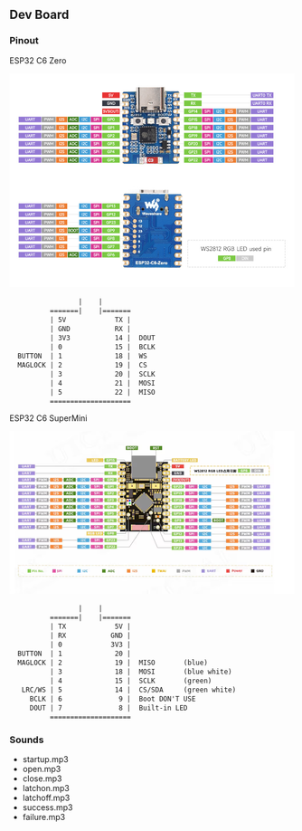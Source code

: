 ## Dev Board

### Pinout

ESP32 C6 Zero

![image](esp32-c6-zero-pinout.png)

                     |    |
              =======|    |=======
              | 5V            TX |
              | GND           RX |
              | 3V3           14 |  DOUT
              | 0             15 |  BCLK
      BUTTON  | 1             18 |  WS
      MAGLOCK | 2             19 |  CS
              | 3             20 |  SCLK
              | 4             21 |  MOSI
              | 5             22 |  MISO
              ====================

ESP32 C6 SuperMini

![image](esp32-c6-supermini-pinout.png)

                     |    |
              =======|    |=======
              | TX            5V |
              | RX           GND |
              | 0            3V3 |
      BUTTON  | 1             20 |
      MAGLOCK | 2             19 |  MISO       (blue)
              | 3             18 |  MOSI       (blue white)
              | 4             15 |  SCLK       (green)
       LRC/WS | 5             14 |  CS/SDA     (green white)
         BCLK | 6              9 |  Boot DON'T USE
         DOUT | 7              8 |  Built-in LED
              ====================

### Sounds

- startup.mp3
- open.mp3
- close.mp3
- latchon.mp3
- latchoff.mp3
- success.mp3
- failure.mp3
